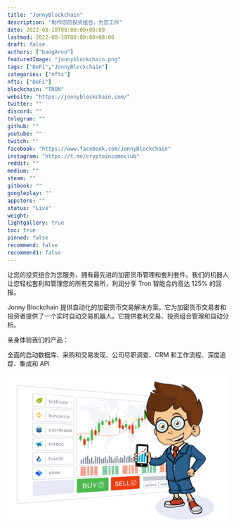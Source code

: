 ```yaml
---
title: "JonnyBlockchain"
description: "制作您的投资组合，为您工作"
date: 2022-08-18T00:00:00+08:00
lastmod: 2022-08-18T00:00:00+08:00
draft: false
authors: ["boogArno"]
featuredImage: "jonnyblockchain.png"
tags: ["DeFi","JonnyBlockchain"]
categories: ["nfts"]
nfts: ["DeFi"]
blockchain: "TRON"
website: "https://jonnyblockchain.com/"
twitter: ""
discord: ""
telegram: ""
github: ""
youtube: ""
twitch: ""
facebook: "https://www.facebook.com/JonnyBlockchain"
instagram: "https://t.me/cryptoincomeclub"
reddit: ""
medium: ""
steam: ""
gitbook: ""
googleplay: ""
appstore: ""
status: "Live"
weight: 
lightgallery: true
toc: true
pinned: false
recommend: false
recommend1: false
---
```

让您的投资组合为您服务，拥有最先进的加密货币管理和套利套件。我们的机器人让您轻松套利和管理您的所有交易所，利润分享 Tron 智能合约高达 125% 的回报。

Jonny Blockchain 提供自动化的加密货币交易解决方案。它为加密货币交易者和投资者提供了一个实时自动交易机器人。它提供套利交易、投资组合管理和自动分析。

亲身体验我们的产品：

全面的启动数据库、采购和交易发现、公司尽职调查、CRM 和工作流程、深度追踪、集成和 API

![jonnyblockchain-dapp-defi-tron-image1_5795ad25d50627875e4a1736ad42e9d1](jonnyblockchain-dapp-defi-tron-image1_5795ad25d50627875e4a1736ad42e9d1.png)